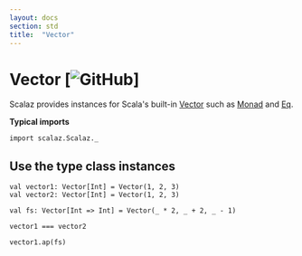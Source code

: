 ```yaml
---
layout: docs
section: std
title:  "Vector"
---
```


# Vector [![GitHub](../img/github.png)]

Scalaz provides instances for Scala's built-in [Vector](https://www.scala-lang.org/api/current/scala/collection/immutable/Vector.html) such as [Monad](../tc/Monad.html) and [Eq](../tc/Eq.html).

**Typical imports**

```tut:silent
import scalaz.Scalaz._
```

## Use the type class instances

```tut
val vector1: Vector[Int] = Vector(1, 2, 3)
val vector2: Vector[Int] = Vector(1, 2, 3)

val fs: Vector[Int => Int] = Vector(_ * 2, _ + 2, _ - 1)

vector1 === vector2

vector1.ap(fs)
```
